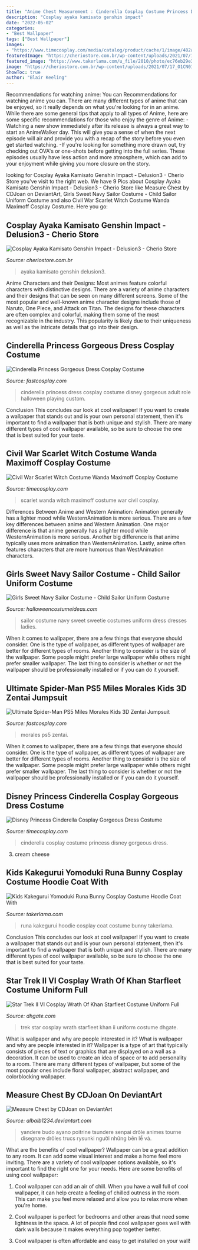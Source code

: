 ```yaml
---
title: "Anime Chest Measurement : Cinderella Cosplay Costume Princess Disney Gorgeous Dress"
description: "Cosplay ayaka kamisato genshin impact"
date: "2022-05-02"
categories:
- "Best Wallpaper"
tags: ["Best Wallpaper"]
images:
- "https://www.timecosplay.com/media/catalog/product/cache/1/image/482a4d5feb832920b5252d58490457a3/c/i/civil-war-scarlet-witch-costume-wanda-maximoff-cosplay-costume.jpg"
featuredImage: "https://cheriostore.com.br/wp-content/uploads/2021/07/17_O1CN01raCuEP1G56RjxJbIy_85470570-714x1024.jpg"
featured_image: "https://www.takerlama.com/u_file/2010/photo/ec76eb29e3.jpg"
image: "https://cheriostore.com.br/wp-content/uploads/2021/07/17_O1CN01raCuEP1G56RjxJbIy_85470570-714x1024.jpg"
ShowToc: true
author: "Blair Keeling"
---
```



Recommendations for watching anime: You can
Recommendations for watching anime you can. There are many different types of anime that can be enjoyed, so it really depends on what you're looking for in an anime. While there are some general tips that apply to all types of Anime, here are some specific recommendations for those who enjoy the genre of Anime: 
-Watching a new show immediately after its release is always a great way to start an AnimeWalker day. This will give you a sense of when the next episode will air and provide you with a recap of the story before you even get started watching. 
-If you're looking for something more drawn out, try checking out OVA's or one-shots before getting into the full series. These episodes usually have less action and more atmosphere, which can add to your enjoyment while giving you more closure on the story.

	

		
looking for Cosplay Ayaka Kamisato Genshin Impact - Delusion3 - Cherio Store you've visit to the right web. We have 9 Pics about Cosplay Ayaka Kamisato Genshin Impact - Delusion3 - Cherio Store like Measure Chest by CDJoan on DeviantArt, Girls Sweet Navy Sailor Costume - Child Sailor Uniform Costume and also Civil War Scarlet Witch Costume Wanda Maximoff Cosplay Costume. Here you go:
		
    
## Cosplay Ayaka Kamisato Genshin Impact - Delusion3 - Cherio Store

<img loading=lazy src="https://cheriostore.com.br/wp-content/uploads/2021/07/17_O1CN01raCuEP1G56RjxJbIy_85470570-714x1024.jpg" onerror="this.onerror=null;this.src='https://tse1.mm.bing.net/th?id=OIP.Q2fOi4Ojc6v-utQJY_SeQQHaKn&amp;pid=15.1';" alt="Cosplay Ayaka Kamisato Genshin Impact - Delusion3 - Cherio Store">

_Source: cheriostore.com.br_

>ayaka kamisato genshin delusion3. 

	

Anime Characters and their Designs: Most animes feature colorful characters with distinctive designs.
There are a variety of anime characters and their designs that can be seen on many different screens. Some of the most popular and well-known anime character designs include those of Naruto, One Piece, and Attack on Titan. The designs for these characters are often complex and colorful, making them some of the most recognizable in the industry. This popularity is likely due to their uniqueness as well as the intricate details that go into their design.

    
## Cinderella Princess Gorgeous Dress Cosplay Costume

<img loading=lazy src="https://www.fastcosplay.com/media/catalog/product/cache/1/image/21fe682235e1f648bffa330829dff638/c/i/cinderella-princess-gorgeous-dress-cosplay-costume-3.jpg" onerror="this.onerror=null;this.src='https://tse4.mm.bing.net/th?id=OIP.jVgGLM27lXH_tsTtAmgIJAHaHa&amp;pid=15.1';" alt="Cinderella Princess Gorgeous Dress Cosplay Costume">

_Source: fastcosplay.com_

>cinderella princess dress cosplay costume disney gorgeous adult role halloween playing custom. 

	

Conclusion
This concludes our look at cool wallpaper! If you want to create a wallpaper that stands out and is your own personal statement, then it's important to find a wallpaper that is both unique and stylish. There are many different types of cool wallpaper available, so be sure to choose the one that is best suited for your taste.

    
## Civil War Scarlet Witch Costume Wanda Maximoff Cosplay Costume

<img loading=lazy src="https://www.timecosplay.com/media/catalog/product/cache/1/image/482a4d5feb832920b5252d58490457a3/c/i/civil-war-scarlet-witch-costume-wanda-maximoff-cosplay-costume.jpg" onerror="this.onerror=null;this.src='https://tse2.mm.bing.net/th?id=OIP.f_v_3Y2g39gf7qJm0iad8QHaHa&amp;pid=15.1';" alt="Civil War Scarlet Witch Costume Wanda Maximoff Cosplay Costume">

_Source: timecosplay.com_

>scarlet wanda witch maximoff costume war civil cosplay. 

	

Differences Between Anime and Western Animation: Animation generally has a lighter mood while WesternAnimation is more serious.
There are a few key differences between anime and Western Animation. One major difference is that anime generally has a lighter mood while WesternAnimation is more serious. Another big difference is that anime typically uses more animation than WesternAnimation. Lastly, anime often features characters that are more humorous than WestAnimation characters.

    
## Girls Sweet Navy Sailor Costume - Child Sailor Uniform Costume

<img loading=lazy src="http://images.halloweencostumeideas.com/products/13061/1-1/girls-sweet-navy-sailor-costume.jpg" onerror="this.onerror=null;this.src='https://tse3.mm.bing.net/th?id=OIP.QB1XDE8A85OLXM4At4lmoQHaKl&amp;pid=15.1';" alt="Girls Sweet Navy Sailor Costume - Child Sailor Uniform Costume">

_Source: halloweencostumeideas.com_

>sailor costume navy sweet sweetie costumes uniform dress dresses ladies. 

	

When it comes to wallpaper, there are a few things that everyone should consider. One is the type of wallpaper, as different types of wallpaper are better for different types of rooms. Another thing to consider is the size of the wallpaper. Some people might prefer large wallpaper while others might prefer smaller wallpaper. The last thing to consider is whether or not the wallpaper should be professionally installed or if you can do it yourself.

    
## Ultimate Spider-Man PS5 Miles Morales Kids 3D Zentai Jumpsuit

<img loading=lazy src="https://www.fastcosplay.com/media/catalog/product/cache/1/image/21fe682235e1f648bffa330829dff638/u/l/ultimate-spider-man-ps5-miles-morales-kids-3d-zentai-jumpsuit-2.jpg" onerror="this.onerror=null;this.src='https://tse2.mm.bing.net/th?id=OIP.9sxg8OPtCWQw8Yx_HBblOwHaE7&amp;pid=15.1';" alt="Ultimate Spider-Man PS5 Miles Morales Kids 3D Zentai Jumpsuit">

_Source: fastcosplay.com_

>morales ps5 zentai. 

	

When it comes to wallpaper, there are a few things that everyone should consider. One is the type of wallpaper, as different types of wallpaper are better for different types of rooms. Another thing to consider is the size of the wallpaper. Some people might prefer large wallpaper while others might prefer smaller wallpaper. The last thing to consider is whether or not the wallpaper should be professionally installed or if you can do it yourself.

    
## Disney Princess Cinderella Cosplay Gorgeous Dress Costume

<img loading=lazy src="https://www.timecosplay.com/media/catalog/product/cache/1/image/482a4d5feb832920b5252d58490457a3/d/i/disney-princess-cinderella-cosplay-gorgeous-dress-costume-4.jpg" onerror="this.onerror=null;this.src='https://tse2.mm.bing.net/th?id=OIP.gfRgb34pnuhEGTZUsCtyUgHaHa&amp;pid=15.1';" alt="Disney Princess Cinderella Cosplay Gorgeous Dress Costume">

_Source: timecosplay.com_

>cinderella cosplay costume princess disney gorgeous dress. 

	

3. cream cheese 

    
## Kids Kakegurui Yomoduki Runa Bunny Cosplay Costume Hoodie Coat With

<img loading=lazy src="https://www.takerlama.com/u_file/2010/photo/ec76eb29e3.jpg" onerror="this.onerror=null;this.src='https://tse2.mm.bing.net/th?id=OIP.Upt0kHSB7SvJhSTuGudUPgHaKL&amp;pid=15.1';" alt="Kids Kakegurui Yomoduki Runa Bunny Cosplay Costume Hoodie Coat With">

_Source: takerlama.com_

>runa kakegurui hoodie cosplay coat costume bunny takerlama. 

	

Conclusion
This concludes our look at cool wallpaper! If you want to create a wallpaper that stands out and is your own personal statement, then it's important to find a wallpaper that is both unique and stylish. There are many different types of cool wallpaper available, so be sure to choose the one that is best suited for your taste.

    
## Star Trek II VI Cosplay Wrath Of Khan Starfleet Costume Uniform Full

<img loading=lazy src="https://image.dhgate.com/0x0s/f2-albu-g4-M01-04-48-rBVaEVfc9n-Ac4_lAAuOLNTU5Zw537.jpg/star-trek-ii-vi-cosplay-wrath-of-khan-starfleet.jpg" onerror="this.onerror=null;this.src='https://tse3.mm.bing.net/th?id=OIP.YItck8_Vypuc1K2ScV5_NQHaJ4&amp;pid=15.1';" alt="Star Trek II VI Cosplay Wrath Of Khan Starfleet Costume Uniform Full">

_Source: dhgate.com_

>trek star cosplay wrath starfleet khan ii uniform costume dhgate. 

	

What is wallpaper and why are people interested in it?
What is wallpaper and why are people interested in it?
Wallpaper is a type of art that typically consists of pieces of text or graphics that are displayed on a wall as a decoration. It can be used to create an idea of space or to add personality to a room. There are many different types of wallpaper, but some of the most popular ones include floral wallpaper, abstract wallpaper, and colorblocking wallpaper.

    
## Measure Chest By CDJoan On DeviantArt

<img loading=lazy src="https://pre00.deviantart.net/6d83/th/pre/i/2017/075/f/4/measure_chest_by_cdjoan-db2ho7q.png" onerror="this.onerror=null;this.src='https://tse4.mm.bing.net/th?id=OIP.PTIdh0YBfe3fJ8Ololk2pAHaI4&amp;pid=15.1';" alt="Measure Chest by CDJoan on DeviantArt">

_Source: albalb1234.deviantart.com_

>yandere budo ayano poitrine tsundere senpai drôle animes tourne disegnare drôles trucs rysunki người những bên lề và. 

	

What are the benefits of cool wallpaper?
Wallpaper can be a great addition to any room. It can add some visual interest and make a home feel more inviting. There are a variety of cool wallpaper options available, so it's important to find the right one for your needs. Here are some benefits of using cool wallpaper: 
1. Cool wallpaper can add an air of chill. When you have a wall full of cool wallpaper, it can help create a feeling of chilled outness in the room. This can make you feel more relaxed and allow you to relax more when you're home. 

2. Cool wallpaper is perfect for bedrooms and other areas that need some lightness in the space. A lot of people find cool wallpaper goes well with dark walls because it makes everything pop together better. 

3. Cool wallpaper is often affordable and easy to get installed on your wall!

